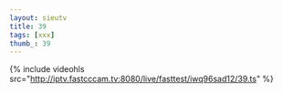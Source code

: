 ```yaml
--- 
layout: sieutv
title: 39
tags: [xxx]
thumb_: 39
---
```

{% include videohls src="http://iptv.fastcccam.tv:8080/live/fasttest/iwq96sad12/39.ts" %} 
